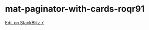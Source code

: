 # mat-paginator-with-cards-roqr91

[Edit on StackBlitz ⚡️](https://stackblitz.com/edit/mat-paginator-with-cards-roqr91)